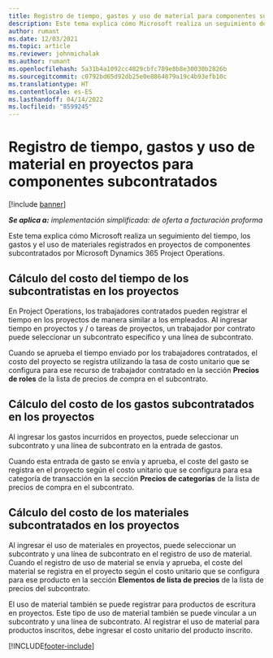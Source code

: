 ```yaml
---
title: Registro de tiempo, gastos y uso de material para componentes subcontratados
description: Este tema explica cómo Microsoft realiza un seguimiento del tiempo, los gastos y el uso de materiales registrados en proyectos de componentes subcontratados por Microsoft Dynamics 365 Project Operations.
author: rumant
ms.date: 12/03/2021
ms.topic: article
ms.reviewer: johnmichalak
ms.author: rumant
ms.openlocfilehash: 5a31b4a1092cc4829cbfc789e8b8e30030b2826b
ms.sourcegitcommit: c0792bd65d92db25e0e8864879a19c4b93efb10c
ms.translationtype: HT
ms.contentlocale: es-ES
ms.lasthandoff: 04/14/2022
ms.locfileid: "8599245"
---
```

# <a name="recording-time-expenses-and-material-usage-on-projects-for-subcontracted-components"></a>Registro de tiempo, gastos y uso de material en proyectos para componentes subcontratados

[!include [banner](../../includes/dataverse-preview.md)]

_**Se aplica a:** implementación simplificada: de oferta a facturación proforma_

Este tema explica cómo Microsoft realiza un seguimiento del tiempo, los gastos y el uso de materiales registrados en proyectos de componentes subcontratados por Microsoft Dynamics 365 Project Operations.

## <a name="costing-for-subcontractor-time-on-projects"></a>Cálculo del costo del tiempo de los subcontratistas en los proyectos
En Project Operations, los trabajadores contratados pueden registrar el tiempo en los proyectos de manera similar a los empleados. Al ingresar tiempo en proyectos y / o tareas de proyectos, un trabajador por contrato puede seleccionar un subcontrato específico y una línea de subcontrato.

Cuando se aprueba el tiempo enviado por los trabajadores contratados, el costo del proyecto se registra utilizando la tasa de costo unitario que se configura para ese recurso de trabajador contratado en la sección **Precios de roles** de la lista de precios de compra en el subcontrato.

## <a name="costing-for-subcontracted-expenses-on-projects"></a>Cálculo del costo de los gastos subcontratados en los proyectos
Al ingresar los gastos incurridos en proyectos, puede seleccionar un subcontrato y una línea de subcontrato en la entrada de gastos. 

Cuando esta entrada de gasto se envía y aprueba, el coste del gasto se registra en el proyecto según el costo unitario que se configura para esa categoría de transacción en la sección **Precios de categorías** de la lista de precios de compra en el subcontrato.

## <a name="costing-for-subcontracted-materials-on-projects"></a>Cálculo del costo de los materiales subcontratados en los proyectos
Al ingresar el uso de materiales en proyectos, puede seleccionar un subcontrato y una línea de subcontrato en el registro de uso de material. Cuando el registro de uso de material se envía y aprueba, el coste del material se registra en el proyecto según el costo unitario que se configura para ese producto en la sección **Elementos de lista de precios** de la lista de precios del subcontrato.

El uso de material también se puede registrar para productos de escritura en proyectos. Este tipo de uso de material también se puede vincular a un subcontrato y una línea de subcontrato. Al registrar el uso de material para productos inscritos, debe ingresar el costo unitario del producto inscrito. 


[!INCLUDE[footer-include](../../includes/footer-banner.md)]
